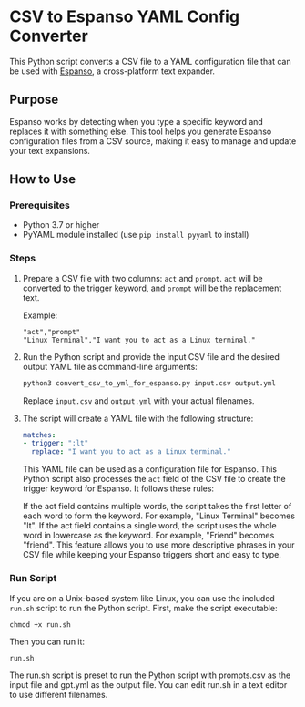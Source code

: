 # CSV to Espanso YAML Config Converter

This Python script converts a CSV file to a YAML configuration file that can be used with [Espanso](https://espanso.org/), a cross-platform text expander.

## Purpose

Espanso works by detecting when you type a specific keyword and replaces it with something else. This tool helps you generate Espanso configuration files from a CSV source, making it easy to manage and update your text expansions.

## How to Use

### Prerequisites

- Python 3.7 or higher
- PyYAML module installed (use `pip install pyyaml` to install)

### Steps

1. Prepare a CSV file with two columns: `act` and `prompt`. `act` will be converted to the trigger keyword, and `prompt` will be the replacement text.

    Example:

    ```
    "act","prompt"
    "Linux Terminal","I want you to act as a Linux terminal."
    ```

2. Run the Python script and provide the input CSV file and the desired output YAML file as command-line arguments:

    ```bash
    python3 convert_csv_to_yml_for_espanso.py input.csv output.yml
    ```

    Replace `input.csv` and `output.yml` with your actual filenames.

3. The script will create a YAML file with the following structure:

    ```yaml
    matches:
    - trigger: ":lt"
      replace: "I want you to act as a Linux terminal."
    ```

    This YAML file can be used as a configuration file for Espanso.
    This Python script also processes the `act` field of the CSV file to create the           trigger keyword for Espanso. It follows these rules:

    If the act field contains multiple words, the script takes the first letter of each word to form the keyword. For example, "Linux Terminal" becomes "lt".
    If the act field contains a single word, the script uses the whole word in lowercase as the keyword. For example, "Friend" becomes "friend".
    This feature allows you to use more descriptive phrases in your CSV file while keeping your Espanso triggers short and easy to type.

### Run Script

If you are on a Unix-based system like Linux, you can use the included `run.sh` script to run the Python script. First, make the script executable:
```
chmod +x run.sh
```
Then you can run it:
```bash
run.sh
```
The run.sh script is preset to run the Python script with prompts.csv as the input file and gpt.yml as the output file. You can edit run.sh in a text editor to use different filenames.